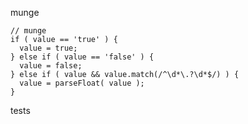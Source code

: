 <!-- append -->
<!-- prepend -->

<!-- html init -->

munge

    // munge
    if ( value == 'true' ) {
      value = true;
    } else if ( value == 'false' ) {
      value = false;
    } else if ( value && value.match(/^\d*\.?\d*$/) ) {
      value = parseFloat( value );
    }

tests
